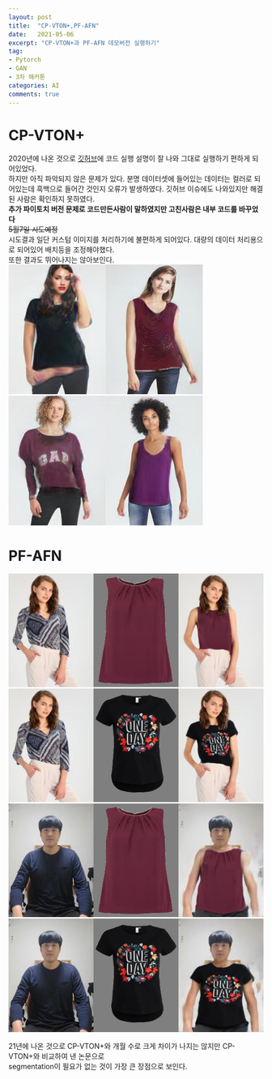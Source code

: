```yaml
---
layout: post
title:  "CP-VTON+,PF-AFN"
date:   2021-05-06
excerpt: "CP-VTON+과 PF-AFN 데모버전 실행하기"
tag:
- Pytorch
- GAN
- 3차 해커톤
categories: AI
comments: true
---
```

# CP-VTON+
2020년에 나온 것으로 [깃허브](https://github.com/minar09/cp-vton-plus)에 코드 실행 설명이 잘 나와 그대로 실행하기 편하게 되어있었다.  
하지만 아직 파악되지 않은 문제가 있다. 분명 데이터셋에 들어있는 데이터는 컬러로 되어있는데 흑백으로 들어간 것인지 오류가 발생하였다. 깃허브 이슈에도 나와있지만 해결된 사람은 확인하지 못하였다.  
**추가 파이토치 버전 문제로 코드만든사람이 말하였지만 고친사람은 내부 코드를 바꾸었다**  
~~5월7일 시도예정~~  
시도결과 일단 커스텀 이미지를 처리하기에 불편하게 되어있다. 대량의 데이터 처리용으로 되어있어 배치등을 조정해야했다.  
또한 결과도 뛰어나지는 않아보인다.  
![](https://raw.githubusercontent.com/HSC-1/HSC-1.github.io/main/_posts/image/cpex1.jpg)![](https://raw.githubusercontent.com/HSC-1/HSC-1.github.io/main/_posts/image/cpex2.jpg)  
![](https://raw.githubusercontent.com/HSC-1/HSC-1.github.io/main/_posts/image/cpex3.jpg)![](https://raw.githubusercontent.com/HSC-1/HSC-1.github.io/main/_posts/image/cpex4.jpg)
# PF-AFN
![](https://raw.githubusercontent.com/HSC-1/HSC-1.github.io/main/_posts/image/pfex1.jpg)
![](https://raw.githubusercontent.com/HSC-1/HSC-1.github.io/main/_posts/image/pfex2.jpg)
![](https://raw.githubusercontent.com/HSC-1/HSC-1.github.io/main/_posts/image/pfex3.jpg)
![](https://raw.githubusercontent.com/HSC-1/HSC-1.github.io/main/_posts/image/pfex4.jpg)

21년에 나온 것으로 CP-VTON+와 개월 수로 크게 차이가 나지는 않지만 CP-VTON+와 비교하여 낸 논문으로  
segmentation이 필요가 없는 것이 가장 큰 장점으로 보인다.  
